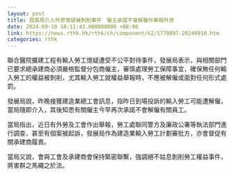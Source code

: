 ```yaml
---
layout: post
title: 發展局介入外勞懷疑被剝削事件　僱主承諾不會解僱作舉報外勞
date: 2024-09-10 18:11:43.000000000 +08:00
link: https://news.rthk.hk/rthk/ch/component/k2/1770097-20240910.htm
categories: rthk
---
```


聯合醫院擴建工程有輸入勞工懷疑遭受不公平對待事件，發展局表示，與相關部門已要求總承建商必須嚴格監督分包商僱主，審慎處理勞工保障事宜，確保無任何輸入勞工的權益被剝削，尤其輸入勞工就權益舉報時，不應被解僱或面對任何形式處罰。

發展局說，昨晚接獲建造業總工會訊息，指昨日到場投訴的輸入勞工可能遭解僱，當局隨即介入，其後知悉有關僱主今早再次承諾不會解僱有關員工。

當局指出，近日有外勞及工會作出舉報，勞工處聯同警方及廉政公署等執法部門進行調查，甚至有個案被起訴，發展局作為建造業輸入勞工計劃審批方，亦會督促有關承建商履責。

當局又說，會與工會及承建商會保持緊密聯繫，強調絕不姑息剝削勞工權益事件，將害群之馬繩之於法。
